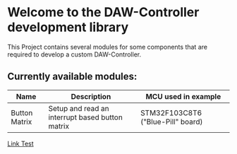 # Welcome to the DAW-Controller development library

This Project contains several modules for some components that are required to
develop a custom DAW-Controller.

## Currently available modules:

| Name			| Description										| MCU used in example				|
| ------------- | ------------------------------------------------- | --------------------------------- |
| Button Matrix | Setup and read an interrupt based button matrix 	| STM32F103C8T6 ("Blue-Pill" board)	|

[Link Test](F103C8T6_DemoProject_ButtonMatrix)